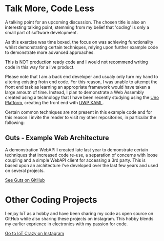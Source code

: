 # Talk More, Code Less
A talking point for an upcoming discussion. The chosen title is also an interesting talking point, stemming from my belief that 'coding' is only a small part of software development.

As this exercise was time boxed, the focus on was achieving functionality whilst demonstrating certain techniques, relying upon further example code to demonstrate more advanced approaches.

This is NOT production ready code and I would not recommend writing code in this way for a live product.

Please note that I am a back end developer and usualy only turn my hand to altering existing frotn end code. For this reason, I was unable to attempt the front end task as learning an appropriate framework would have taken a large amoutn of time. Instead, I plan to demonstrate a Web Assembly created using a technology that I have been recently studying using the [Uno Platform](https://platform.uno/), creating the front end with [UWP XAML](https://docs.microsoft.com/en-us/windows/uwp/xaml-platform/).

Certain common techniques are not present in this example code and for this reason I invite the reader to visit my other repositories, in particular the following:

## Guts - Example Web Architecture
A demonstration WebAPI I created late last year to demonstrate certain techniques that increased code re-use, a separation of concerns with loose coupling and a simple WebAPI client for accessing a 3rd party.
This is based upon an architecture I've developed over the last few years and used on several projects.

[See Guts on GitHub](https://github.com/iot-crazy/Guts)


# Other Coding Projects
I enjoy IoT as a hobby and have been sharing my code as open source on GitHub while also sharing these projects on instagram. This hobby blends my earlier exprience in electronics with my passion for code.

[Go to IoT Crazy on Instagram](https://www.instagram.com/iotcrazy/)


